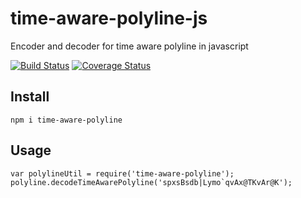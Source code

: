 # time-aware-polyline-js
Encoder and decoder for time aware polyline in javascript

[![Build Status](https://travis-ci.org/hypertrack/time-aware-polyline-js.svg?branch=develop)](https://travis-ci.org/hypertrack/time-aware-polyline-js) [![Coverage Status](https://coveralls.io/repos/github/hypertrack/time-aware-polyline-js/badge.svg?branch=develop)](https://coveralls.io/github/hypertrack/time-aware-polyline-js?branch=develop)

## Install
```
npm i time-aware-polyline
```

## Usage

```
var polylineUtil = require('time-aware-polyline');
polyline.decodeTimeAwarePolyline('spxsBsdb|Lymo`qvAx@TKvAr@K');
```
